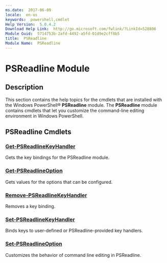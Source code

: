 ```yaml
---
ms.date:  2017-06-09
locale:  en-us
keywords:  powershell,cmdlet
Help Version:  5.0.4.2
Download Help Link:  http://go.microsoft.com/fwlink/?LinkId=528806
Module Guid:  5714753b-2afd-4492-a5fd-01d9e2cff8b5
title:  PSReadline
Module Name:  PSReadline
---
```


# PSReadline Module
## Description
This section contains the help topics for the cmdlets that are installed with the Windows PowerShell® **PSReadline** module. The **PSReadline** module contains cmdlets that let you customize the command-line editing environment in Windows PowerShell.

## PSReadline Cmdlets
### [Get-PSReadlineKeyHandler](Get-PSReadlineKeyHandler.md)
Gets the key bindings for the PSReadline module.


### [Get-PSReadlineOption](Get-PSReadlineOption.md)
Gets values for the options that can be configured.


### [Remove-PSReadlineKeyHandler](Remove-PSReadlineKeyHandler.md)
Removes a key binding.


### [Set-PSReadlineKeyHandler](Set-PSReadlineKeyHandler.md)
Binds keys to user-defined or PSReadline-provided key handlers.


### [Set-PSReadlineOption](Set-PSReadlineOption.md)
Customizes the behavior of command line editing in PSReadline.

